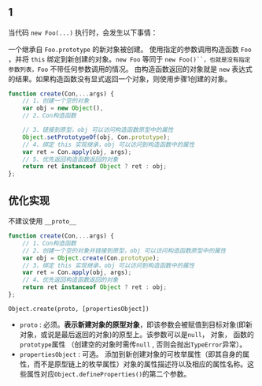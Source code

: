 #

## 1

当代码 `new Foo(...)` 执行时，会发生以下事情：

一个继承自 `Foo.prototype` 的新对象被创建。
使用指定的参数调用构造函数 `Foo` ，并将 `this` 绑定到新创建的对象。`new Foo` 等同于 `new Foo()``，也就是没有指定参数列表，Foo` 不带任何参数调用的情况。
由构造函数返回的对象就是 `new` 表达式的结果。如果构造函数没有显式返回一个对象，则使用步骤1创建的对象。

```js
function create(Con,...args) {
    // 1、创建一个空的对象
    var obj = new Object(),
    // 2、Con构造函数

    // 3、链接到原型，obj 可以访问构造函数原型中的属性
    Object.setPrototypeOf(obj, Con.prototype);
    // 4、绑定 this 实现继承，obj 可以访问到构造函数中的属性
    var ret = Con.apply(obj, args);
    // 5、优先返回构造函数返回的对象
    return ret instanceof Object ? ret : obj;
};
```

## 优化实现

不建议使用 `__proto__`

```js
function create(Con,...args) {
    // 1、Con构造函数
    // 2、创建一个空的对象并链接到原型，obj 可以访问构造函数原型中的属性
    var obj = Object.create(Con.prototype);
    // 3、绑定 this 实现继承，obj 可以访问到构造函数中的属性
    var ret = Con.apply(obj, args);
    // 4、优先返回构造函数返回的对象
    return ret instanceof Object ? ret : obj;
};
```

`Object.create(proto, [propertiesObject])`

- `proto` : 必须。**表示新建对象的原型对象**，即该参数会被赋值到目标对象(即新对象，或说是最后返回的对象)的原型上。该参数可以是`null`， 对象， 函数的`prototype`属性 （创建空的对象时需传`null` , 否则会抛出`TypeError`异常）。
- `propertiesObject` : 可选。 添加到新创建对象的可枚举属性（即其自身的属性，而不是原型链上的枚举属性）对象的属性描述符以及相应的属性名称。这些属性对应`Object.defineProperties()`的第二个参数。
